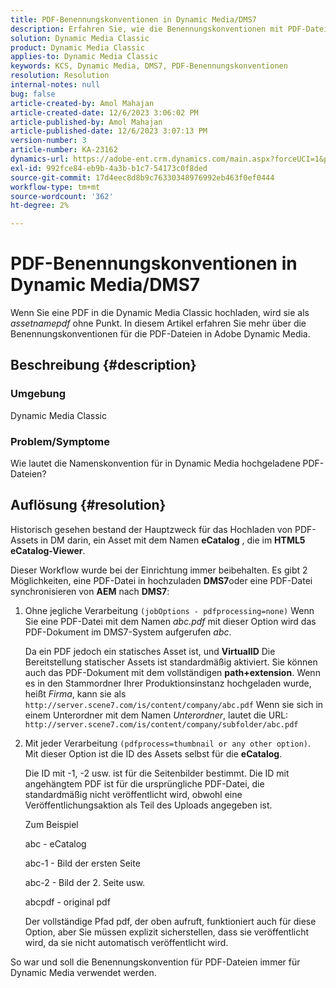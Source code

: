 ```yaml
---
title: PDF-Benennungskonventionen in Dynamic Media/DMS7
description: Erfahren Sie, wie die Benennungskonventionen mit PDF-Dateien in der Adobe Dynamic Media Classic funktionieren.
solution: Dynamic Media Classic
product: Dynamic Media Classic
applies-to: Dynamic Media Classic
keywords: KCS, Dynamic Media, DMS7, PDF-Benennungskonventionen
resolution: Resolution
internal-notes: null
bug: false
article-created-by: Amol Mahajan
article-created-date: 12/6/2023 3:06:02 PM
article-published-by: Amol Mahajan
article-published-date: 12/6/2023 3:07:13 PM
version-number: 3
article-number: KA-23162
dynamics-url: https://adobe-ent.crm.dynamics.com/main.aspx?forceUCI=1&pagetype=entityrecord&etn=knowledgearticle&id=588b67f2-4894-ee11-be37-6045bd006e5a
exl-id: 992fce84-eb9b-4a3b-b1c7-54173c0f8ded
source-git-commit: 17d4eec8d8b9c76330348976992eb463f0ef0444
workflow-type: tm+mt
source-wordcount: '362'
ht-degree: 2%

---
```


# PDF-Benennungskonventionen in Dynamic Media/DMS7


Wenn Sie eine PDF in die Dynamic Media Classic hochladen, wird sie als *assetnamepdf* ohne Punkt. In diesem Artikel erfahren Sie mehr über die Benennungskonventionen für die PDF-Dateien in Adobe Dynamic Media.

## Beschreibung {#description}


### <b>Umgebung</b>

Dynamic Media Classic



### <b>Problem/Symptome</b>

Wie lautet die Namenskonvention für in Dynamic Media hochgeladene PDF-Dateien?


## Auflösung {#resolution}


Historisch gesehen bestand der Hauptzweck für das Hochladen von PDF-Assets in DM darin, ein Asset mit dem Namen <b>eCatalog</b> , die im <b>HTML5 eCatalog-Viewer</b>.

Dieser Workflow wurde bei der Einrichtung immer beibehalten. Es gibt 2 Möglichkeiten, eine PDF-Datei in hochzuladen <b>DMS7</b>oder eine PDF-Datei synchronisieren von <b>AEM</b> nach <b>DMS7</b>:

1. Ohne jegliche Verarbeitung `(jobOptions - pdfprocessing=none)` Wenn Sie eine PDF-Datei mit dem Namen *abc.pdf* mit dieser Option wird das PDF-Dokument im DMS7-System aufgerufen *abc*.


   Da ein PDF jedoch ein statisches Asset ist, und <b>VirtualID</b> Die Bereitstellung statischer Assets ist standardmäßig aktiviert. Sie können auch das PDF-Dokument mit dem vollständigen <b>path+extension</b>. Wenn es in den Stammordner Ihrer Produktionsinstanz hochgeladen wurde, heißt *Firma*, kann sie als `http://server.scene7.com/is/content/company/abc.pdf` Wenn sie sich in einem Unterordner mit dem Namen *Unterordner*, lautet die URL: `http://server.scene7.com/is/content/company/subfolder/abc.pdf`


2. Mit jeder Verarbeitung `(pdfprocess=thumbnail or any other option)`. Mit dieser Option ist die ID des Assets selbst für die <b>eCatalog</b>.


   Die ID mit -1, -2 usw. ist für die Seitenbilder bestimmt. Die ID mit angehängtem PDF ist für die ursprüngliche PDF-Datei, die standardmäßig nicht veröffentlicht wird, obwohl eine Veröffentlichungsaktion als Teil des Uploads angegeben ist.

   Zum Beispiel



   abc - eCatalog

   abc-1 - Bild der ersten Seite

   abc-2 - Bild der 2. Seite usw.

   abcpdf - original pdf

   Der vollständige Pfad pdf, der oben aufruft, funktioniert auch für diese Option, aber Sie müssen explizit sicherstellen, dass sie veröffentlicht wird, da sie nicht automatisch veröffentlicht wird.


So war und soll die Benennungskonvention für PDF-Dateien immer für Dynamic Media verwendet werden.

